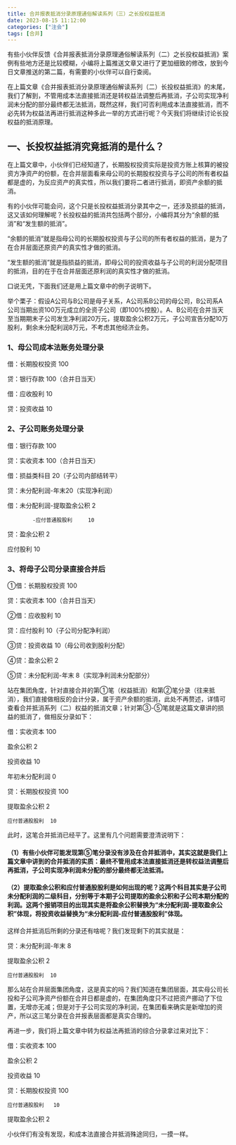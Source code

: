 ```yaml
---
title: 合并报表抵消分录原理通俗解读系列（三）之长投权益抵消
date: 2023-08-15 11:12:00
categories: ["注会"]
tags: [合并]
---
```


有些小伙伴反馈《合并报表抵消分录原理通俗解读系列（二）之长投权益抵消》案例有些地方还是比较模糊，小编将上篇推送文章又进行了更加细致的修改，放到今日文章推送的第二篇，有需要的小伙伴可以自行查阅。        

在上篇文章《合并报表抵消分录原理通俗解读系列（二）长投权益抵消》的末尾，我们了解到，不管用成本法直接抵消还是转权益法调整后再抵消，子公司实现净利润未分配的部分最终都无法抵消，既然这样，我们可否利用成本法直接抵消，而不必先转为权益法再进行抵消这种多此一举的方式进行呢？今天我们将继续讨论长投权益的抵消原理。

## 一、长投权益抵消究竟抵消的是什么？

在上篇文章中，小伙伴们已经知道了，长期股权投资实际是投资方账上核算的被投资方净资产的份额，在合并层面看来母公司的长期股权投资与子公司的所有者权益都是虚的，为反应资产的真实性，所以我们要将二者进行抵消，即资产余额的抵消。

有的小伙伴可能会问，这个只是长投权益抵消分录其中之一，还涉及损益的抵消，这又该如何理解呢？长投权益的抵消共包括两个部分，小编将其分为“余额的抵消”和“发生额的抵消”。

“余额的抵消”就是指母公司的长期股权投资与子公司的所有者权益的抵消，是为了在合并层面还原资产的真实性才做的抵消。

“发生额的抵消”就是指损益的抵消，即母公司的投资收益与子公司的利润分配项目的抵消，目的在于在合并层面还原利润的真实性才做的抵消。

口说无凭，下面我们还是用上篇文章中的例子说明下。

举个栗子：假设A公司与B公司是母子关系，A公司系B公司的母公司，B公司系A公司当期出资100万元成立的全资子公司（即100%控股）。A、B公司在合并当天至当期期末子公司发生净利润20万元，提取盈余公积2万元，子公司宣告分配10万股利，剩余未分配利润8万元，不考虑其他经济业务。

### 1、母公司成本法账务处理分录

借：长期股权投资 100

贷：银行存款     100（合并日当天）

借：应收股利       10

贷：投资收益       10

### 2、子公司账务处理分录

借：银行存款     100

贷：实收资本     100（合并日当天）

借：损益类科目     20（子公司内部结转平）

贷：未分配利润-年末20（实现净利润）

借：未分配利润-提取盈余公积       2

            -应付普通股股利     10

贷：盈余公积                     2

应付股利                     10

### 3、将母子公司分录直接合并后

①借：长期股权投资   100

贷：实收资本      100（合并日当天）

②借：应收股利       10

贷：应付股利       10（子公司分配净利润）

③贷：投资收益       10（母公司收到股利分配）

④贷：盈余公积       2

⑤贷：未分配利润-年末  8（实现净利润未分配部分）

站在集团角度，针对直接合并的第①笔（权益抵消）和第②笔分录（往来抵消），我们直接做相反的会计分录，属于资产余额的抵消，此处不再赘述，详情可查看合并抵消系列（二）权益的抵消文章；针对第③-⑤笔就是这篇文章讲的损益的抵消了，做相反分录如下：

借：实收资本       100

盈余公积        2

投资收益             10

年初未分配利润  0

贷：长期股权投资   100

提取盈余公积    2

    应付普通股股利  10

此时，这笔合并抵消已经平了。这里有几个问题需要澄清说明下：

#### （1）有些小伙伴可能发现第⑤笔分录没有涉及在合并抵消中，其实这就是我们上篇文章中讲到的合并抵消的实质：最终不管用成本法直接抵消还是转权益法调整后再抵消，子公司实现净利润未分配的部分最终都无法抵消。

#### （2）提取盈余公积和应付普通股股利是如何出现的呢？这两个科目其实是子公司未分配利润的二级科目，分别等于本期子公司提取的盈余公积和子公司本期分配的利润。这两个报销项目的出现其实是将盈余公积替换为“未分配利润-提取盈余公积”体现，将投资收益替换为“未分配利润-应付普通股股利”体现。

这样合并抵消后所剩的分录还有啥呢？我们发现剩下的其实就是：

贷：未分配利润-年末  8

提取盈余公积    2

    应付普通股股利  10

那么站在合并层面集团角度，这是真实的吗？我们知道在集团层面，其实母公司长投和子公司净资产份额在合并日都是虚的，在集团角度只不过把资产挪动了下位置，无增亦无减；但是对于子公司实现的净利润，在集团看来确实是新增加的资产，所以这三笔分录在合并报表层面都是真实合理的。

再进一步，我们将上篇文章中转为权益法再抵消的综合分录拿过来对比下：

借：实收资本        100

盈余公积         2

投资收益        10

贷：长期股权投资     100     

    应付普通股股利   10

提取盈余公积     2

小伙伴们有没有发现，和成本法直接合并抵消殊途同归，一摸一样。